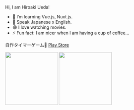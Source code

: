 
<!--
**Hiroaki-hey-jude/Hiroaki-hey-jude** is a ✨ _special_ ✨ repository because its `README.md` (this file) appears on your GitHub profile.

Here are some ideas to get you started:

- 🔭 I’m currently working on ...
- 🌱 I’m currently learning ...
- 👯 I’m looking to collaborate on ...
- 🤔 I’m looking for help with ...
- 💬 Ask me about ...
- 📫 How to reach me: ...
- 😄 Pronouns: ...
- ⚡ Fun fact: ...
-->

<!-- [![Hiroaki's github stats](https://github-readme-stats.vercel.app/api?username=Hiroaki-hey-jude&count_private=true&hide=contribs,prs)](https://github.com/anuraghazra/github-readme-stats)

[![Top Langs](https://github-readme-stats.vercel.app/api/top-langs/?username=Hiroaki-hey-jude&layout=compact&langs_count=8&hide=html,css)](https://github.com/anuraghazra/github-readme-stats)

[![Top Langs](https://github-readme-stats.vercel.app/api/top-langs/?username=Hiroaki-hey-jude&layout=compact&langs_count=8&hide=html,css&layout=compact&theme=onedark)](https://github.com/anuraghazra/github-readme-stats)
[![Anurag's GitHub stats](https://github-readme-stats.vercel.app/api?username=Hiroaki-hey-jude&layout=compact&langs_count=8&hide=html,css&theme=onedark&show_icons=ture)](https://github.com/anuraghazra/github-readme-stats) -->

Hi, I am Hiroaki Ueda!
- 👀 I’m learning Vue.js, Nuxt.js.
- 🌱 Speak Japanese x English.
- 😄 I love watching movies.
- ⚡ Fun fact: I am nicer when I am having a cup of coffee...

自作タイマーゲーム:gift: [Play Store](https://apps.apple.com/jp/app/1%E5%88%86%E9%96%93%E3%82%B2%E3%83%BC%E3%83%A0/id6444773738)
<!-- <p align="left"> 
  <img alt="Top Langs" height="210px" src="https://github-readme-stats.vercel.app/api/top-langs/?username=Hiroaki-hey-jude&layout=compact&langs_count=8&hide=html,css&layout=compact&show_icons=true&theme=onedark" />
  <img alt="github stats" height="210px" src="https://github-readme-stats.vercel.app/api?username=Hiroaki-hey-jude&layout=compact&langs_count=8&hide=html,css&&theme=onedark&show_icons=ture" />
   -->
<!-- <a href="https://github.com/tocoteron">
<img align="left" height="170px" src="https://github-readme-stats.vercel.app/api?username=Hiroaki-heyjude&count_private=true&show_icons=true&theme=dracula"/>
</a>
<a href="https://github.com/tocoteron">
  <img align="left" height="170px" src="https://github-readme-stats.vercel.app/api/top-langs/?username=Hiroaki-hey-jude&layout=compact&theme=dracula" />
</a>
 -->
 
 <a href="https://github.com/tocoteron">
  <img align="left" height="170px" src="https://github-readme-stats.vercel.app/api?username=Hiroaki-hey-jude&count_private=true&show_icons=true&theme=dracula" />
</a>
<a href="https://github.com/tocoteron">
  <img align="left" height="170px" src="https://github-readme-stats.vercel.app/api/top-langs/?username=Hiroaki-hey-jude&layout=compact&theme=dracula" />
</a>
